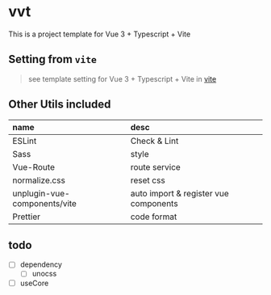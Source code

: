 # vvt

This is a project template for Vue 3 + Typescript + Vite

## Setting from `vite`

> see template setting for Vue 3 + Typescript + Vite in [vite](https://github.com/vitejs/vite/tree/main/packages/create-vite/template-vue-ts)

## Other Utils included

| name                         | desc                                  |
| :--------------------------- | :------------------------------------ |
| ESLint                       | Check & Lint                          |
| Sass                         | style                                 |
| Vue-Route                    | route service                         |
| normalize.css                | reset css                             |
| unplugin-vue-components/vite | auto import & register vue components |
| Prettier                     | code format                           |

## todo

- [ ] dependency
  - [ ] unocss
- [ ] useCore
